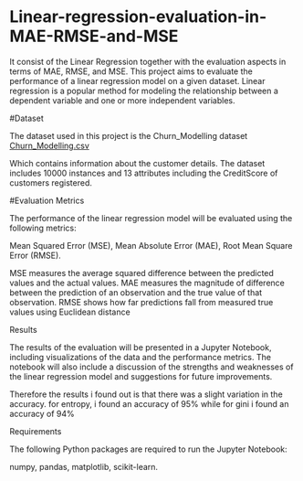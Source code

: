 # Linear-regression-evaluation-in-MAE-RMSE-and-MSE
It consist of the Linear Regression together with the evaluation aspects in terms of MAE, RMSE, and MSE.
This project aims to evaluate the performance of a linear regression model on a given dataset. Linear regression is a popular method for modeling the relationship between a dependent variable and one or more independent variables.

#Dataset

The dataset used in this project is the Churn_Modelling dataset [Churn_Modelling.csv](https://github.com/Levi-Lamar/Linear-regression-evaluation-in-MAE-RMSE-and-MSE/files/10927715/Churn_Modelling.csv)

Which contains information about the customer details. The dataset includes 10000 instances and 13 attributes including the CreditScore of customers registered.

#Evaluation Metrics

The performance of the linear regression model will be evaluated using the following metrics:

Mean Squared Error (MSE),
Mean Absolute Error (MAE),
Root Mean Square Error (RMSE).

MSE measures the average squared difference between the predicted values and the actual values. MAE measures the magnitude of difference between the prediction of an observation and the true value of that observation. RMSE shows how far predictions fall from measured true values using Euclidean distance

Results

The results of the evaluation will be presented in a Jupyter Notebook, including visualizations of the data and the performance metrics. The notebook will also include a discussion of the strengths and weaknesses of the linear regression model and suggestions for future improvements.

Therefore the results i found out is that there was a slight variation in the accuracy. for entropy, i found an accuracy of 95% while for gini i found an accuracy of 94%

Requirements

The following Python packages are required to run the Jupyter Notebook:

numpy,
pandas,
matplotlib,
scikit-learn.


